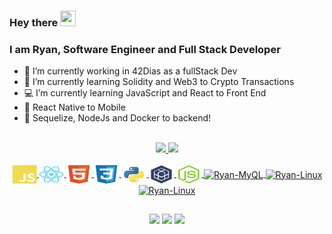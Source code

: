 ### Hey there <img src="https://media.giphy.com/media/hvRJCLFzcasrR4ia7z/giphy.gif" width="25px" height="25px"></a>

### I am Ryan, Software Engineer and Full Stack Developer

- 🔭 I’m currently working in 42Dias as a fullStack Dev
- 🔑 I’m currently learning Solidity and Web3 to Crypto Transactions
- 💻 I’m currently learning JavaScript and React to Front End
- 📱 React Native to Mobile
- 📙 Sequelize, NodeJs and Docker to backend!

<br>


<div align="center">
  <a href="https://github.com/Ryan-R-C">
  <img height="180em" src="https://github-readme-stats.vercel.app/api?username=Ryan-R-C&show_icons=true&theme=dracula&include_all_commits=true&count_private=true"/>
  <img height="180em" src="https://github-readme-stats.vercel.app/api/top-langs/?username=Ryan-R-C&layout=compact&langs_count=7&theme=dracula"/>
</div>
<div style="display: inline_block" align="center"><br>
  <img align="center" alt="Ryan-Js" height="30" width="40" src="https://raw.githubusercontent.com/devicons/devicon/master/icons/javascript/javascript-plain.svg">
  <img align="center" alt="Ryan-React" height="30" width="40" src="https://raw.githubusercontent.com/devicons/devicon/master/icons/react/react-original.svg">
  <img align="center" alt="Ryan-HTML" height="30" width="40" src="https://raw.githubusercontent.com/devicons/devicon/master/icons/html5/html5-original.svg">
  <img align="center" alt="Ryan-CSS" height="30" width="40" src="https://raw.githubusercontent.com/devicons/devicon/master/icons/css3/css3-original.svg">
  <img align="center" alt="Ryan-Python" height="30" width="40" src="https://raw.githubusercontent.com/devicons/devicon/master/icons/python/python-original.svg">
  <img align="center" alt="Ryan-Sequelize" height="30" width="40" src="https://raw.githubusercontent.com/devicons/devicon/master/icons/sequelize/sequelize-plain.svg">
  <img align="center" alt="Ryan-Node" height="30" width="40" src="https://raw.githubusercontent.com/devicons/devicon/master/icons/nodejs/nodejs-plain.svg">
  <img align="center" alt="Ryan-MyQL" height="30" width="40" src="https://cdn.jsdelivr.net/gh/devicons/devicon/icons/mysql/mysql-original.svg">
  <img align="center" alt="Ryan-Linux" height="30" width="40" src="https://cdn.jsdelivr.net/gh/devicons/devicon/icons/linux/linux-original.svg">
  <img align="center" alt="Ryan-Linux" height="30" width="40" src="https://cdn.jsdelivr.net/gh/devicons/devicon/icons/docker/docker-original.svg">

  </div>
  
  
  ##
 
<div align="center"> 
  <a href = "mailto:ryan.r.c.339ac@gmail.com"><img src="https://img.shields.io/badge/-Gmail-%23333?style=for-the-badge&logo=gmail&logoColor=white" target="_blank"></a>
  <a href = "https://ryan-r-c.github.io/portfolio/"><img src="https://img.shields.io/badge/Portfolio-%23000000.svg?style=for-the-badge&logo=firefox&logoColor=#FF7139" target="_blank"></a>
  <a href="https://www.linkedin.com/in/ryan-costa-7ba1b7216" target="_blank"><img src="https://img.shields.io/badge/-LinkedIn-%230077B5?style=for-the-badge&logo=linkedin&logoColor=white" target="_blank"></a>  
</div>
